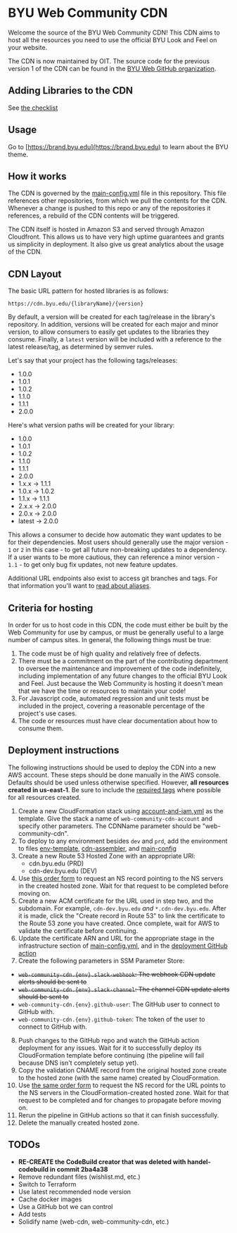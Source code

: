 # BYU Web Community CDN

Welcome the source of the BYU Web Community CDN!  This CDN aims to host all the resources you need to use the
official BYU Look and Feel on your website.

The CDN is now maintained by OIT. The source code for the previous version 1 of the CDN can be found in the 
[BYU Web GitHub organization](https://github.com/byuweb/web-cdn).

## Adding Libraries to the CDN

See [the checklist](docs/adding-libraries.md)

## Usage

Go to [https://brand.byu.edu](https://brand.byu.edu) to learn about the BYU theme.

## How it works

The CDN is governed by the [main-config.yml](main-config.yml) file in this repository.  This file references other
repositories, from which we pull the contents for the CDN.
Whenever a change is pushed to this repo or any of the repositories it references, a rebuild of the CDN contents
will be triggered.

The CDN itself is hosted in Amazon S3 and served through Amazon Cloudfront. This allows us to have very high uptime
guarantees and grants us simplicity in deployment. It also give us great analytics about the usage of the CDN.

## CDN Layout

The basic URL pattern for hosted libraries is as follows:

`https://cdn.byu.edu/{libraryName}/{version}`

By default, a version will be created for each tag/release in the library's repository. In addition, versions
will be created for each major and minor version, to allow consumers to easily get updates to the libraries they consume.
Finally, a `latest` version will be included with a reference to the latest release/tag, as determined by semver rules.

Let's say that your project has the following tags/releases:

* 1.0.0
* 1.0.1
* 1.0.2
* 1.1.0
* 1.1.1
* 2.0.0

Here's what version paths will be created for your library:

* 1.0.0
* 1.0.1
* 1.0.2
* 1.1.0
* 1.1.1
* 2.0.0
* 1.x.x -> 1.1.1
* 1.0.x -> 1.0.2
* 1.1.x -> 1.1.1
* 2.x.x -> 2.0.0
* 2.0.x -> 2.0.0
* latest -> 2.0.0

This allows a consumer to decide how automatic they want updates to be for their dependencies. Most users should generally
use the major version - `1` or `2` in this case - to get all future non-breaking updates to a dependency. If a user
wants to be more cautious, they can reference a minor version - `1.1` - to get only bug fix updates, not new feature
updates.

Additional URL endpoints also exist to access git branches and tags. For that information you'll want to
[read about aliases](./docs/aliases.md).

## Criteria for hosting

In order for us to host code in this CDN, the code must either be built by the Web Community for use by campus, or
must be generally useful to a large number of campus sites.  In general, the following things must be true:

1. The code must be of high quality and relatively free of defects.
2. There must be a commitment on the part of the contributing department to oversee the maintenance and improvement of
the code indefinitely, including implementation of any future changes to the official BYU Look and Feel. Just because
the Web Community is hosting it doesn't mean that we have the time or resources to maintain your code!
3. For Javascript code, automated regression and unit tests must be included in the project, covering a reasonable percentage
of the project's use cases.
4. The code or resources must have clear documentation about how to consume them.

## Deployment instructions

The following instructions should be used to deploy the CDN into a new AWS account. These steps should be done manually 
in the AWS console. Defaults should be used unless otherwise specified. However, **all resources created in us-east-1**.
Be sure to include the [required tags](https://github.com/byu-oit/BYU-AWS-Documentation#tagging-standard) where 
possible for all resources created.

1. Create a new CloudFormation stack using [account-and-iam.yml](.aws-infrastructure/account-and-iam.yml) as the 
template. Give the stack a name of `web-community-cdn-account` and specify other parameters. The CDNName parameter 
should be "web-community-cdn".
2. To deploy to any environment besides `dev` and `prd`, add the environment to files [env-template](./.aws-infrastructure/environment-template.mustache.yml),
[cdn-assembler](./assembler/bin/cdn-assembler.js), and [main-config](main-config.yml)
3. Create a new Route 53 Hosted Zone with an appropriate URl:
   - cdn.byu.edu (PRD)
   - cdn-dev.byu.edu (DEV)
4. Use [this order form](https://it.byu.edu/it/?id=sc_cat_item&sys_id=2f7a54251d635d005c130b6c83f2390a) to request an NS 
record pointing to the NS servers in the created hosted zone. Wait for that request to be completed before moving on.
5. Create a new ACM certificate for the URL used in step two, and the subdomain. For example, `cdn-dev.byu.edu` _and_ `*.cdn-dev.byu.edu`. After it is made, 
click the "Create record in Route 53" to link the certificate to the Route 53 zone you have created. Once complete, wait for AWS to validate the 
certificate before continuing. 
6. Update the certificate ARN and URL for the appropriate stage in the infrastructure section of 
[main-config.yml](main-config.yml), and in the [deployment GitHub action](./.github/workflows/deploy.yml)
7. Create the following parameters in SSM Parameter Store:
  - ~~`web-community-cdn.{env}.slack-webhook`: The webhook CDN update alerts should be sent to~~
  - ~~`web-community-cdn.{env}.slack-channel`: The channel CDN update alerts should be sent to~~
  - `web-community-cdn.{env}.github-user`: The GitHub user to connect to GitHub with.
  - `web-community-cdn.{env}.github-token`: The token of the user to connect to GitHub with.
8. Push changes to the GitHub repo and watch the GitHub action deployment for any issues. Wait for it to successfully deploy its CloudFormation 
template before continuing (the pipeline will fail because DNS isn't completely setup yet).
9. Copy the validation CNAME record from the original hosted zone create to the hosted zone (with the same name) 
created by CloudFormation. 
10. Use [the same order form](https://it.byu.edu/it/?id=sc_cat_item&sys_id=2f7a54251d635d005c130b6c83f2390a) to request 
the NS record for the URL points to the NS servers in the CloudFormation-created hosted zone. Wait for that request to 
be completed and for changes to propagate before moving on.
11. Rerun the pipeline in GitHub actions so that it can finish successfully.
12. Delete the manually created hosted zone.

## TODOs

- **RE-CREATE the CodeBuild creator that was deleted with handel-codebuild in commit 2ba4a38**
- Remove redundant files (wishlist.md, etc.)
- Switch to Terraform
- Use latest recommended node version
- Cache docker images
- Use a GitHub bot we can control
- Add tests
- Solidify name (web-cdn, web-community-cdn, etc.)
